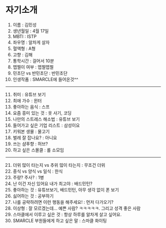 # 자기소개

1. 이름 : 김민성
2. 생년월일 : 4월 17일
3. MBTI : ISTP
4. 좌우명 : 알차게 살자
5. 혈액형 : A형
6. 고향 : 김해
7. 통학시간 : 걸어서 10분
8. 맵찔이 여부 : 맵찔맵찔
9. 민초단 vs 반민초단 : 반민초단
10. 인생작품 : SMARCLE에 들어온것^^
---
11. 취미 : 유튜브 보기
12. 최애 가수 : 윈터
13. 좋아하는 음식 : 스프
14. 요즘 흥미 있는 것 : 옷 사기, 코딩
15. 나만의 스트레스 해소법 : 유튜브 보기
16. 들어가고 싶은 기업 리스트 : 삼성이요
17. 키워본 생물 : 물고기
18. 벌레 잘 잡나요? : 아니요
19. 쓰는 샴푸향 : 허브?
20. 하고 싶은 스몰클 : 롤 소모임
***
21. 더위 많이 타는지 vs 추위 많이 타는지 : 무조건 더위
22. 중식 vs 양식 vs 일식 : 한식
23. 주량? 주사? : 1병
24. 난 이건 자신 있어요 내가 최고야 : 배드민턴?
25. 좋아하는 것 : 유튜브보기, 배드민턴, 아무 생각 없이 폰 보기
26. 싫어하는 것 : 공부하기
27. 나를 공략하려면 이런 행동을 해주세요! : 먼저 다가오기?
28. 이상형 : 잘 모르겠는데... 예쁜 사람? ㅋㅋㅋㅋㅋ. 그리고 성격 좋은 사람
29. 스마클에서 이루고 싶은 것 : 항상 하루를 알차게 살고 싶어요.
30. SMARCLE 부원들에게 하고 싶은 말 : 스마클 화이팅
